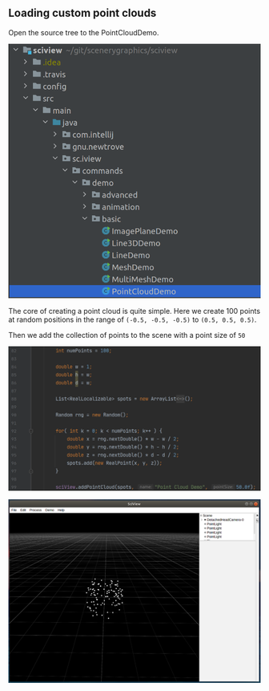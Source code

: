 ## Loading custom point clouds

Open the source tree to the PointCloudDemo.

![](../.gitbook/assets/complex-data/point-clouds/point-cloud-source-tree.png)

The core of creating a point cloud is quite simple. Here we create 100 points at random positions in the range of `(-0.5, -0.5, -0.5)` to `(0.5, 0.5, 0.5)`.

Then we add the collection of points to the scene with a point size of `50`

![](../.gitbook/assets/complex-data/point-clouds/create-add-pointcloud.png)

![](../.gitbook/assets/complex-data/point-clouds/point-cloud-output.png)
